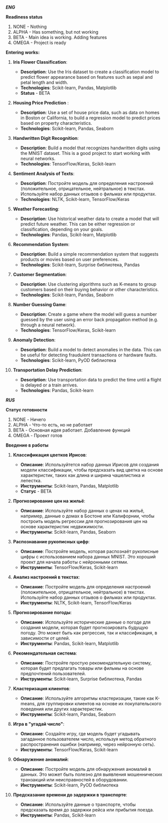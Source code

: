 ***ENG***

**Readiness status**
1. NONE - Nothing
2. ALPHA - Has something, but not working
3. BETA - Main idea is working. Adding features
4. OMEGA - Project is ready

**Entering works:**
1. **Iris Flower Classification**:
   - **Description**: Use the Iris dataset to create a classification model to predict flower appearance based on features such as sepal and petal length and width.
   - **Technologies**: Scikit-learn, Pandas, Matplotlib
   - **Status** - BETA

2. **Housing Price Prediction** :
   - **Description**: Use a set of house price data, such as data on homes in Boston or California, to build a regression model to predict prices based on property characteristics.
   - **Technologies**: Scikit-learn, Pandas, Seaborn

3. **Handwritten Digit Recognition**:
   - **Description**: Build a model that recognizes handwritten digits using the MNIST dataset. This is a good project to start working with neural networks.
   - **Technologies**: TensorFlow/Keras, Scikit-learn

4. **Sentiment Analysis of Texts**:
   - **Description**: Постройте модель для определения настроений (положительное, отрицательное, нейтральное) в текстах. Используйте набор данных отзывов о фильмах или продуктах.
   - **Technologies**: NLTK, Scikit-learn, TensorFlow/Keras

5. **Weather Forecasting**:
   - **Description**: Use historical weather data to create a model that will predict future weather. This can be either regression or classification, depending on your goals.
   - **Technologies**: Pandas, Scikit-learn, Matplotlib

6. **Recommendation System**:
   - **Description**: Build a simple recommendation system that suggests products or movies based on user preferences.
   - **Technologies**: Scikit-learn, Surprise библиотека, Pandas

7. **Customer Segmentation**:
   - **Description**: Use clustering algorithms such as K-means to group customers based on their buying behavior or other characteristics.
   - **Technologies**: Scikit-learn, Pandas, Seaborn

8. **Number Guessing Game**:
   - **Description**: Create a game where the model will guess a number guessed by the user using an error back propagation method (e.g. through a neural network).
   - **Technologies**: TensorFlow/Keras, Scikit-learn

9. **Anomaly Detection**:
   - **Description**: Build a model to detect anomalies in the data. This can be useful for detecting fraudulent transactions or hardware faults.
   - **Technologies**: Scikit-learn, PyOD библиотека

10. **Transportation Delay Prediction**:
    - **Description**: Use transportation data to predict the time until a flight is delayed or a train arrives. 
    - **Technologies**: Pandas, Scikit-learn

***RUS***

**Статус готовности**
1. NONE - Ничего
2. ALPHA - Что-то есть, но не работает
3. BETA - Основная идея работает. Добавление функций
4. OMEGA - Проект готов

**Введение в работы**
1. **Классификация цветков Ирисов**:
   - **Описание**: Используйтется набор данных Ирисов для создания модели классификации, чтобы предсказать вид цветка на основе характеристик, таких как длина и ширина чашелистика и лепестка.
   - **Инструменты**: Scikit-learn, Pandas, Matplotlib
   - **Статус** - BETA

2. **Прогнозирование цен на жильё**:
   - **Описание**: Используйте набор данных о ценах на жильё, например, данные о домах в Бостоне или Калифорнии, чтобы построить модель регрессии для прогнозирования цен на основе характеристик недвижимости.
   - **Инструменты**: Scikit-learn, Pandas, Seaborn

3. **Распознавание рукописных цифр**:
   - **Описание**: Постройте модель, которая распознаёт рукописные цифры с использованием набора данных MNIST. Это хороший проект для начала работы с нейронными сетями.
   - **Инструменты**: TensorFlow/Keras, Scikit-learn

4. **Анализ настроений в текстах**:
   - **Описание**: Постройте модель для определения настроений (положительное, отрицательное, нейтральное) в текстах. Используйте набор данных отзывов о фильмах или продуктах.
   - **Инструменты**: NLTK, Scikit-learn, TensorFlow/Keras

5. **Прогнозирование погоды**:
   - **Описание**: Используйте исторические данные о погоде для создания модели, которая будет прогнозировать будущую погоду. Это может быть как регрессия, так и классификация, в зависимости от целей.
   - **Инструменты**: Pandas, Scikit-learn, Matplotlib

6. **Рекомендательная система**:
   - **Описание**: Постройте простую рекомендательную систему, которая будет предлагать товары или фильмы на основе предпочтений пользователей.
   - **Инструменты**: Scikit-learn, Surprise библиотека, Pandas

7. **Кластеризация клиентов**:
   - **Описание**: Используйте алгоритмы кластеризации, такие как K-means, для группировки клиентов на основе их покупательского поведения или других характеристик.
   - **Инструменты**: Scikit-learn, Pandas, Seaborn

8. **Игра в "угадай число"**:
   - **Описание**: Создайте игру, где модель будет угадывать загаданное пользователем число, используя метод обратного распространения ошибки (например, через нейронную сеть).
   - **Инструменты**: TensorFlow/Keras, Scikit-learn

9. **Обнаружение аномалий**:
   - **Описание**: Постройте модель для обнаружения аномалий в данных. Это может быть полезно для выявления мошеннических транзакций или неисправностей в оборудовании.
   - **Инструменты**: Scikit-learn, PyOD библиотека

10. **Предсказание времени до задержки в транспорте**:
    - **Описание**: Используйте данные о транспорте, чтобы предсказать время до задержки рейса или прибытия поезда. 
    - **Инструменты**: Pandas, Scikit-learn
